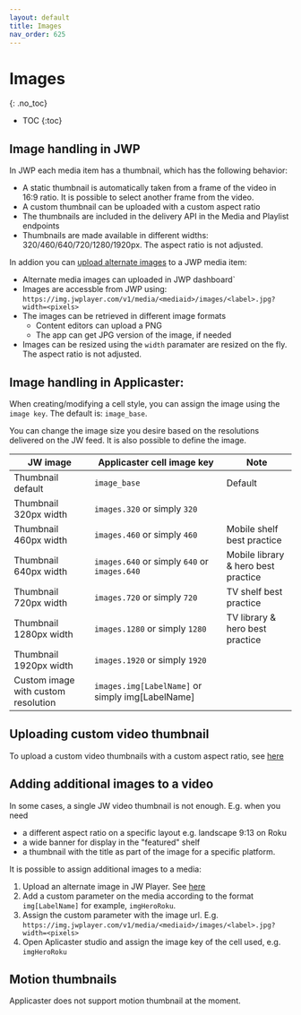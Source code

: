 ```yaml
---
layout: default
title: Images
nav_order: 625
---
```


# Images
{: .no_toc}

- TOC
{:toc}

## Image handling in JWP
In JWP each media item has a thumbnail, which has the following behavior:
- A static thumbnail is automatically taken from a frame of the video in 16:9 ratio. It is possible to select another frame from the video. 
- A custom thumbnail can be uploaded with a custom aspect ratio
- The thumbnails are included in the delivery API in the Media and Playlist endpoints
- Thumbnails are made available in different widths: 320/460/640/720/1280/1920px. The aspect ratio is not adjusted.

In addion you can [upload alternate images](https://docs.jwplayer.com/platform/docs/vdh-upload-alternate-thumbnails) to a JWP media item:
- Alternate media images can uploaded in JWP dashboard`
- Images are accessble from JWP using: `https://img.jwplayer.com/v1/media/<mediaid>/images/<label>.jpg?width=<pixels>`
- The images can be retrieved in different image formats 
  - Content editors can upload a PNG 
  - The app can get JPG version of the image, if needed
- Images can be resized using the `width` paramater are resized on the fly. The aspect ratio is not adjusted.

## Image handling in Applicaster: 
When creating/modifying a cell style, you can assign the image using the `image key`. The default is: `image_base`. 

You can change the image size you desire based on the resolutions delivered on the JW feed. It is also possible to define the image. 

| JW image                            | Applicaster cell image key                           | Note                                |
|-------------------------------------|------------------------------------------------------|-------------------------------------|
| Thumbnail default                   | `image_base`                                         | Default                             |
| Thumbnail 320px width               | `images.320` or simply `320`                         |                                     |
| Thumbnail 460px width               | `images.460` or simply `460`                         | Mobile shelf best practice          |
| Thumbnail 640px width               | `images.640` or simply `640`  or `images.640`        | Mobile library & hero best practice |
| Thumbnail 720px width               | `images.720` or simply `720`                         | TV shelf best practice              |
| Thumbnail 1280px width              | `images.1280` or simply `1280`                       | TV library & hero best practice     |
| Thumbnail 1920px width              | `images.1920` or simply `1920`                       |                                     |
| Custom image with custom resolution | `images.img[LabelName]` or simply img[LabelName] |                                     |


## Uploading custom video thumbnail
To upload a custom video thumbnails with a custom aspect ratio, see [here](https://docs.jwplayer.com/platform/reference/post_videos-thumbnails-update)

## Adding additional images to a video
In some cases, a single JW video thumbnail is not enough. E.g. when you need 
- a different aspect ratio on a specific layout e.g. landscape 9:13 on Roku
- a wide banner for display in the "featured" shelf
- a thumbnail with the title as part of the image for a specific platform. 

It is possible to assign additional images to a media: 
1. Upload an alternate image in JW Player.  See [here](https://docs.jwplayer.com/platform/docs/vdh-upload-alternate-thumbnails#upload-alternative-thumbnails)
1. Add a custom parameter on the media according to the format `img[LabelName]` for example, `imgHeroRoku`. 
1. Assign the custom parameter with the image url. E.g. `https://img.jwplayer.com/v1/media/<mediaid>/images/<label>.jpg?width=<pixels>`
1. Open Aplicaster studio and assign the image key of the cell used, e.g. `imgHeroRoku`

## Motion thumbnails
Applicaster does not support motion thumbnail at the moment. 
